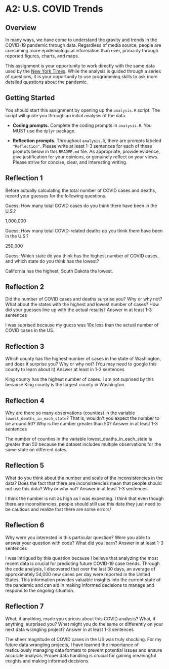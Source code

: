 # A2: U.S. COVID Trends

## Overview
In many ways, we have come to understand the gravity and trends in the COVID-19 pandemic through data. Regardless of media source, people are consuming more epidemiological information than ever, primarily through reported figures, charts, and maps.

This assignment is your opportunity to work directly with the same data used by the [New York Times](https://github.com/nytimes/covid-19-data/). While the analysis is guided through a series of questions, it is your opportunity to use programming skills to ask more detailed questions about the pandemic.

## Getting Started
You should start this assignment by opening up the `analysis.R` script. The script will guide you through an initial analysis of the data.

* **Coding prompts.** Complete the coding prompts in `analysis.R`. You MUST use the `dplyr` package.

* **Reflection prompts.** Throughout `analysis.R`, there are prompts labeled `"Reflection"`. Please write at least 1-3 sentences for each of these prompts below in this `README.md` file. As appropriate, provide evidence, give justification for your opinions, or genuinely reflect on your views. Please strive for concise, clear, and interesting writing.

## Reflection 1
Before actually calculating the total number of COVID cases and deaths, record your guesses for the following questions.

Guess: How many total COVID cases do you think there have been in the U.S.?

1,000,000

Guess: How many total COVID-related deaths do you think there have been in the U.S.?

250,000

Guess: Which state do you think has the highest number of COVID cases, and which state do you think has the lowest?

California has the highest, South Dakota the lowest.
## Reflection 2
Did the number of COVID cases and deaths surprise you? Why or why not? What about the states with the highest and lowest number of cases? How did your guesses line up with the actual results? Answer in at least 1-3 sentences

I was suprised because my guess was 10x less than the actual number of COVID cases in the US.

## Reflection 3
Which county has the highest number of cases in the state of Washington, and does it surprise you? Why or why not? (You may need to google this county to learn about it) Answer at least in 1-3 sentences

King county has the highest number of cases. I am not suprised by this because King county is the largest county in Washington.

## Reflection 4
Why are there so many observations (counties) in the variable `lowest_deaths_in_each_state`? That is, wouldn't you expect the number to be around 50? Why is the number greater than 50? Answer in at least 1-3 sentences

The number of counties in the variable lowest_deaths_in_each_state is greater than 50 because the dataset includes multiple observations for the same state on different dates.

## Reflection 5
What do you think about the number and scale of the inconsistencies in the data? Does the fact that there are inconsistencies mean that people should not use this data? Why or why not? Answer in at least 1-3 sentences

I think the number is not as high as I was expecting. I think that even though there are inconsitiencies, people should still use this data they just need to be cautious and realize that there are some errors/

## Reflection 6
Why were you interested in this particular question? Were you able to answer your question with code? What did you learn? Answer in at least 1-3 sentences

I was intrigued by this question because I believe that analyzing the most recent data is crucial for predicting future COVID-19 case trends. Through the code analysis, I discovered that over the last 30 days, an average of approximately 54,000 new cases per day were reported in the United States. This information provides valuable insights into the current state of the pandemic and can aid in making informed decisions to manage and respond to the ongoing situation.

## Reflection 7
What, if anything, made you curious about this COVID analysis? What, if anything, surprised you? What might you do the same or differently on your next data wrangling project? 
Answer in at least 1-3 sentences

The sheer magnitude of COVID cases in the US was truly shocking. For my future data wrangling projects, I have learned the importance of meticulously managing data formats to prevent potential issues and ensure accurate analysis. Proper data handling is crucial for gaining meaningful insights and making informed decisions.